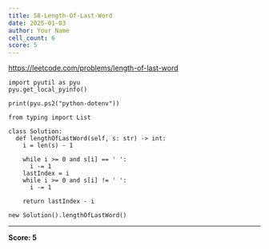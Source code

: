 ```yaml
---
title: 58-Length-Of-Last-Word
date: 2025-01-03
author: Your Name
cell_count: 6
score: 5
---
```


https://leetcode.com/problems/length-of-last-word


```
import pyutil as pyu
pyu.get_local_pyinfo()
```


```
print(pyu.ps2("python-dotenv"))
```


```
from typing import List
```


```
class Solution:
  def lengthOfLastWord(self, s: str) -> int:
    i = len(s) - 1

    while i >= 0 and s[i] == ' ':
      i -= 1
    lastIndex = i
    while i >= 0 and s[i] != ' ':
      i -= 1

    return lastIndex - i
```


```
new Solution().lengthOfLastWord()
```


---
**Score: 5**